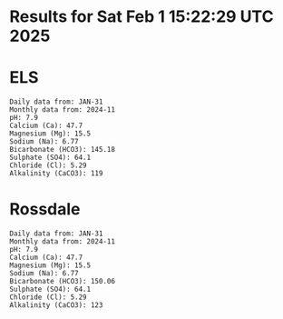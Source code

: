 # Results for Sat Feb  1 15:22:29 UTC 2025
# ELS
```
Daily data from: JAN-31
Monthly data from: 2024-11
pH: 7.9
Calcium (Ca): 47.7
Magnesium (Mg): 15.5
Sodium (Na): 6.77
Bicarbonate (HCO3): 145.18
Sulphate (SO4): 64.1
Chloride (Cl): 5.29
Alkalinity (CaCO3): 119
```
# Rossdale
```
Daily data from: JAN-31
Monthly data from: 2024-11
pH: 7.9
Calcium (Ca): 47.7
Magnesium (Mg): 15.5
Sodium (Na): 6.77
Bicarbonate (HCO3): 150.06
Sulphate (SO4): 64.1
Chloride (Cl): 5.29
Alkalinity (CaCO3): 123
```
